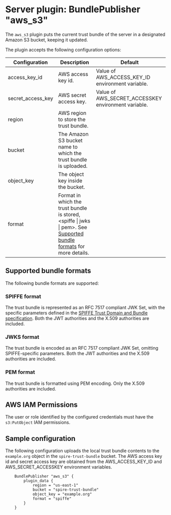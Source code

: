 # Server plugin: BundlePublisher "aws_s3"

The `aws_s3` plugin puts the current trust bundle of the server in a designated
Amazon S3 bucket, keeping it updated.

The plugin accepts the following configuration options:

| Configuration     | Description                                                                                                                                                    | Default                                             |
|-------------------|----------------------------------------------------------------------------------------------------------------------------------------------------------------|-----------------------------------------------------|
| access_key_id     | AWS access key id.                                                                                                                                             | Value of AWS_ACCESS_KEY_ID environment variable.    |
| secret_access_key | AWS secret access key.                                                                                                                                         | Value of AWS_SECRET_ACCESSKEY environment variable. |
| region            | AWS region to store the trust bundle.                                                                                                                          |                                                     |
| bucket            | The Amazon S3 bucket name to which the trust bundle is uploaded.                                                                                               |                                                     |
| object_key        | The object key inside the bucket.                                                                                                                              |                                                     |
| format            | Format in which the trust bundle is stored, &lt;spiffe &vert; jwks &vert; pem&gt;. See [Supported bundle formats](#supported-bundle-formats) for more details. |                                                     |

## Supported bundle formats

The following bundle formats are supported:

### SPIFFE format

The trust bundle is represented as an RFC 7517 compliant JWK Set, with the specific parameters defined in the [SPIFFE Trust Domain and Bundle specification](https://github.com/spiffe/spiffe/blob/main/standards/SPIFFE_Trust_Domain_and_Bundle.md#4-spiffe-bundle-format). Both the JWT authorities and the X.509 authorities are included.

### JWKS format

The trust bundle is encoded as an RFC 7517 compliant JWK Set, omitting SPIFFE-specific parameters. Both the JWT authorities and the X.509 authorities are included.

### PEM format

The trust bundle is formatted using PEM encoding. Only the X.509 authorities are included.

## AWS IAM Permissions

The user or role identified by the configured credentials must have the `s3:PutObject` IAM permissions.

## Sample configuration

The following configuration uploads the local trust bundle contents to the `example.org` object in the `spire-trust-bundle` bucket. The AWS access key id and secret access key are obtained from the AWS_ACCESS_KEY_ID and AWS_SECRET_ACCESSKEY environment variables.

```hcl
    BundlePublisher "aws_s3" {
        plugin_data {
            region = "us-east-1"
            bucket = "spire-trust-bundle"
            object_key = "example.org"
            format = "spiffe"
        }
    }
```
